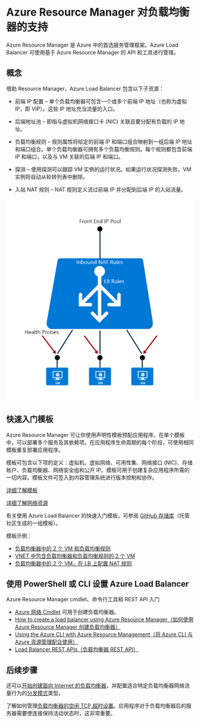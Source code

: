 <properties
   pageTitle="Azure Resource Manager 对负载均衡器预览版的支持 | Azure "
   description="利用 Azure Resource Manager 预览版，将 powershell 用于负载均衡器。对负载均衡器使用模板"
   services="load-balancer"
   documentationCenter="na"
   authors="sdwheeler"
   manager="carmonm"
   editor="tysonn" />  

<tags
   ms.service="load-balancer"
   ms.devlang="na"
   ms.topic="article"
   ms.tgt_pltfrm="na"
   ms.workload="infrastructure-services"
   ms.date="08/25/2016"
   wacn.date="11/07/2016"
   ms.author="sewhee" />


# Azure Resource Manager 对负载均衡器的支持 

Azure Resource Manager 是 Azure 中的首选服务管理框架。Azure Load Balancer 可使用基于 Azure Resource Manager 的 API 和工具进行管理。

## 概念

借助 Resource Manager，Azure Load Balancer 包含以下子资源：

- 前端 IP 配置 – 单个负载均衡器可包含一个或多个前端 IP 地址（也称为虚拟 IP，即 VIP）。这些 IP 地址充当流量的入口。

- 后端地址池 – 即指与虚拟机网络接口卡 (NIC) 关联且要分配有负载的 IP 地址。

- 负载均衡规则 – 规则属性将给定的前端 IP 和端口组合映射到一组后端 IP 地址和端口组合。单个负载均衡器可拥有多个负载均衡规则。每个规则都包含前端 IP 和端口，以及与 VM 关联的后端 IP 和端口。

- 探测 – 使用探测可以跟踪 VM 实例的运行状况。如果运行状况探测失败，VM 实例将自动从轮转列表中删除。

- 入站 NAT 规则 – NAT 规则定义流过前端 IP 并分配到后端 IP 的入站流量。

![](./media/load-balancer-arm/load-balancer-arm.png)

## 快速入门模板

Azure Resource Manager 可让你使用声明性模板预配应用程序。在单个模板中，可以部署多个服务及其依赖项。在应用程序生命周期的每个阶段，可使用相同模板重复部署应用程序。

模板可包含以下项的定义：虚拟机、虚拟网络、可用性集、网络接口 (NIC)、存储帐户、负载均衡器、网络安全组和公开 IP。模板可用于创建复杂应用程序所需的一切内容。模板文件可签入到内容管理系统进行版本控制和协作。

[详细了解模板](http://go.microsoft.com/fwlink/?LinkId=544798)

[详细了解网络资源](/documentation/articles/resource-groups-networking/)

有关使用 Azure Load Balancer 的快速入门模板，可参阅 [GitHub 存储库](https://github.com/Azure/azure-quickstart-templates)（托管社区生成的一组模板）。

模板示例：

- [负载均衡器中的 2 个 VM 和负载均衡规则](https://github.com/Azure/azure-quickstart-templates/tree/master/201-2-vms-loadbalancer-lbrules)
- [VNET 中包含负载均衡器和负载均衡规则的 2 个 VM](https://github.com/Azure/azure-quickstart-templates/tree/master/201-2-vms-internal-load-balancer)
- [负载均衡器中的 2 个 VM，在 LB 上配置 NAT 规则](https://github.com/Azure/azure-quickstart-templates/tree/master/201-2-vms-loadbalancer-natrules)


## 使用 PowerShell 或 CLI 设置 Azure Load Balancer

Azure Resource Manager cmdlet、命令行工具和 REST API 入门

- [Azure 网络 Cmdlet](https://msdn.microsoft.com/zh-cn/library/azure/mt163510.aspx) 可用于创建负载均衡器。
- [How to create a load balancer using Azure Resource Manager（如何使用 Azure Resource Manager 创建负载均衡器）](/documentation/articles/load-balancer-get-started-ilb-arm-ps/)
- [Using the Azure CLI with Azure Resource Management（将 Azure CLI 与 Azure 资源管理配合使用）](/documentation/articles/xplat-cli-azure-resource-manager/)
- [Load Balancer REST APIs（负载均衡器 REST API）](https://msdn.microsoft.com/zh-cn/library/azure/mt163651.aspx)


## 后续步骤

还可以[开始创建面向 Internet 的负载均衡器](/documentation/articles/load-balancer-get-started-internet-arm-ps/)，并配置适合特定负载均衡器网络流量行为的[分发模式](/documentation/articles/load-balancer-distribution-mode/)类型。

了解如何管理[负载均衡器的空闲 TCP 超时设置](/documentation/articles/load-balancer-tcp-idle-timeout/)。应用程序对于负载均衡器后的服务器需要使连接保持活动状态时，这非常重要。

<!---HONumber=Mooncake_1031_2016-->